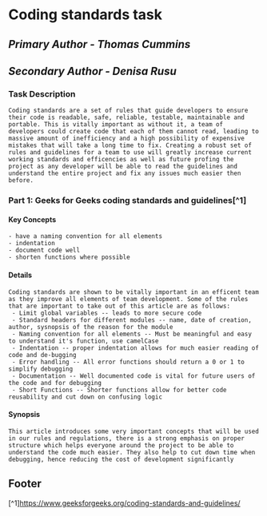 # Coding standards task
## *Primary Author - Thomas Cummins*
## *Secondary Author - Denisa Rusu*

### **Task Description**        
    Coding standards are a set of rules that guide developers to ensure their code is readable, safe, reliable, testable, maintainable and portable. This is vitally important as without it, a team of developers could create code that each of them cannot read, leading to massive amount of inefficiency and a high possibility of expensive mistakes that will take a long time to fix. Creating a robust set of rules and guidelines for a team to use will greatly increase current working standards and efficencies as well as future profing the project as any developer will be able to read the guidelines and understand the entire project and fix any issues much easier then before.

### Part 1: Geeks for Geeks coding standards and guidelines[^1]
#### Key Concepts
    - have a naming convention for all elements
    - indentation
    - document code well
    - shorten functions where possible
#### Details
    Coding standards are shown to be vitally important in an efficent team as they improve all elements of team development. Some of the rules that are important to take out of this article are as follows:
     - Limit global variables -- leads to more secure code
     - Standard headers for different modules -- name, date of creation, author, sysnopsis of the reason for the module
     - Naming convention for all elements -- Must be meaningful and easy to understand it's function, use camelCase
     - Indentation -- proper indentation allows for much easier reading of code and de-bugging
     - Error handling -- All error functions should return a 0 or 1 to simplify debugging
     - Documentation -- Well documented code is vital for future users of the code and for debugging
     - Short Functions -- Shorter functions allow for better code reusability and cut down on confusing logic
#### Synopsis
    This article introduces some very important concepts that will be used in our rules and regulations, there is a strong emphasis on proper structure which helps everyone around the project to be able to understand the code much easier. They also help to cut down time when debugging, hence reducing the cost of development significantly




## Footer
[^1]https://www.geeksforgeeks.org/coding-standards-and-guidelines/


